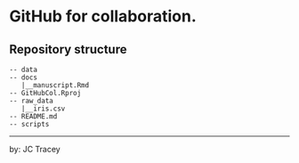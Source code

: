 # GitHub for collaboration.


## Repository structure 

```
-- data
-- docs
   |__manuscript.Rmd
-- GitHubCol.Rproj
-- raw_data
   |__iris.csv
-- README.md
-- scripts
```

--------- 

by:  JC Tracey

